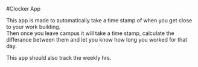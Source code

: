 #Clocker App  

This app is made to automatically take a time stamp of when you get close to your work building.  
Then once you leave campus it will take a time stamp, calculate the differance between them and let you know how long you worked for that day.  

This app should also track the weekly hrs.